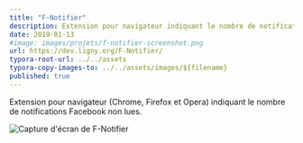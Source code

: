 ```yaml
---
title: "F-Notifier"
description: Extension pour navigateur indiquant le nombre de notifications Facebook non lues.
date: 2019-01-13
#image: images/projets/f-notifier-screenshot.png
url: https://dev.ligny.org/F-Notifier/
typora-root-url: ../../assets
typora-copy-images-to: ../../assets/images/${filename}
published: true
---
```

Extension pour navigateur (Chrome, Firefox et Opera) indiquant le nombre de notifications Facebook non lues.

![Capture d'écran de F-Notifier](/images/projets/f-notifier-screenshot.png)
